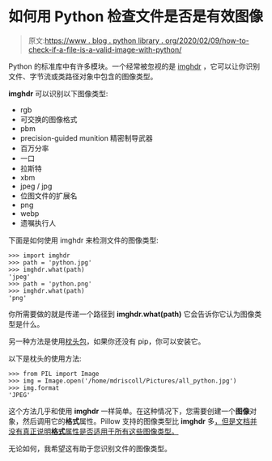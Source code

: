 # 如何用 Python 检查文件是否是有效图像

> 原文:[https://www . blog . python library . org/2020/02/09/how-to-check-if-a-file-is-a-valid-image-with-python/](https://www.blog.pythonlibrary.org/2020/02/09/how-to-check-if-a-file-is-a-valid-image-with-python/)

Python 的标准库中有许多模块。一个经常被忽视的是 [imghdr](https://docs.python.org/3.8/library/imghdr.html) ，它可以让你识别文件、字节流或类路径对象中包含的图像类型。

**imghdr** 可以识别以下图像类型:

*   rgb
*   可交换的图像格式
*   pbm
*   precision-guided munition 精密制导武器
*   百万分率
*   一口
*   拉斯特
*   xbm
*   jpeg / jpg
*   位图文件的扩展名
*   png
*   webp
*   遗嘱执行人

下面是如何使用 imghdr 来检测文件的图像类型:

```
>>> import imghdr
>>> path = 'python.jpg'
>>> imghdr.what(path)
'jpeg'
>>> path = 'python.png'
>>> imghdr.what(path)
'png'

```

你所需要做的就是传递一个路径到 **imghdr.what(path)** 它会告诉你它认为图像类型是什么。

另一种方法是使用[枕头包](https://pillow.readthedocs.io/en/stable/)，如果你还没有 pip，你可以安装它。

以下是枕头的使用方法:

```
>>> from PIL import Image
>>> img = Image.open('/home/mdriscoll/Pictures/all_python.jpg')
>>> img.format
'JPEG'

```

这个方法几乎和使用 **imghdr** 一样简单。在这种情况下，您需要创建一个**图像**对象，然后调用它的**格式**属性。Pillow 支持的图像类型比 **imghdr** 多[，但是文档并没有真正说明**格式**属性是否适用于所有这些图像类型。](https://pillow.readthedocs.io/en/latest/handbook/image-file-formats.html)

无论如何，我希望这有助于您识别文件的图像类型。